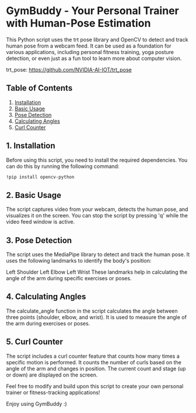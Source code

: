 # GymBuddy - Your Personal Trainer with Human-Pose Estimation

This Python script uses the trt pose library and OpenCV to detect and track human pose from a webcam feed. It can be used as a foundation for various applications, including personal fitness training, yoga posture detection, or even just as a fun tool to learn more about computer vision.

trt_pose: https://github.com/NVIDIA-AI-IOT/trt_pose

## Table of Contents

1. [Installation](#1-installation)
2. [Basic Usage](#2-basic-usage)
3. [Pose Detection](#3-pose-detection)
4. [Calculating Angles](#4-calculating-angles)
5. [Curl Counter](#5-curl-counter)

## 1. Installation

Before using this script, you need to install the required dependencies. You can do this by running the following command:

```bash
!pip install opencv-python
```

## 2. Basic Usage

The script captures video from your webcam, detects the human pose, and visualizes it on the screen. You can stop the script by pressing 'q' while the video feed window is active.

## 3. Pose Detection
The script uses the MediaPipe library to detect and track the human pose. It uses the following landmarks to identify the body's position:

Left Shoulder
Left Elbow
Left Wrist
These landmarks help in calculating the angle of the arm during specific exercises or poses.

## 4. Calculating Angles
The calculate_angle function in the script calculates the angle between three points (shoulder, elbow, and wrist). It is used to measure the angle of the arm during exercises or poses.

## 5. Curl Counter
The script includes a curl counter feature that counts how many times a specific motion is performed. It counts the number of curls based on the angle of the arm and changes in position. The current count and stage (up or down) are displayed on the screen.

Feel free to modify and build upon this script to create your own personal trainer or fitness-tracking applications!

Enjoy using GymBuddy :)
